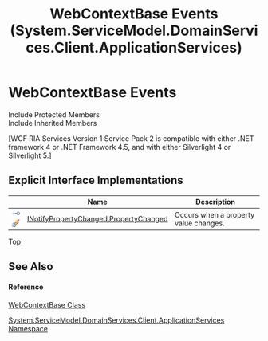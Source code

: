 ﻿---
title: WebContextBase Events (System.ServiceModel.DomainServices.Client.ApplicationServices)
TOCTitle: WebContextBase Events
ms:assetid: Events.T:System.ServiceModel.DomainServices.Client.ApplicationServices.WebContextBase
ms:mtpsurl: https://msdn.microsoft.com/en-us/library/system.servicemodel.domainservices.client.applicationservices.webcontextbase_events(v=VS.91)
ms:contentKeyID: 28898938
ms.date: 01/27/2012
mtps_version: v=VS.91
---

# WebContextBase Events

Include Protected Members  
Include Inherited Members  

\[WCF RIA Services Version 1 Service Pack 2 is compatible with either .NET framework 4 or .NET Framework 4.5, and with either Silverlight 4 or Silverlight 5.\]

## Explicit Interface Implementations

<table>
<thead>
<tr class="header">
<th> </th>
<th>Name</th>
<th>Description</th>
</tr>
</thead>
<tbody>
<tr class="odd">
<td><img src="images\Ff422600.pubinterface(en-us,VS.91).gif" title="Explicit interface implemetation" alt="Explicit interface implemetation" /><img src="images\Gg277298.privevent(en-us,VS.91).gif" title="Private event" alt="Private event" /></td>
<td><a href="ff457811(v=vs.91).md">INotifyPropertyChanged.PropertyChanged</a></td>
<td>Occurs when a property value changes.</td>
</tr>
</tbody>
</table>

Top

## See Also

#### Reference

[WebContextBase Class](ff457966\(v=vs.91\).md)

[System.ServiceModel.DomainServices.Client.ApplicationServices Namespace](ff457765\(v=vs.91\).md)

